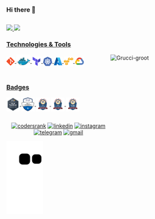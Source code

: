 ### Hi there 👋

  ##

 <div>
  <a href="https://github.com/Grucci">
  <img height="150em" src="https://github-readme-stats.vercel.app/api?username=Grucci&show_icons=true&theme=yeblu&include_all_commits=true&count_private=true"/>
  <img height="150em" src="https://github-readme-stats.vercel.app/api/top-langs/?username=Grucci&layout=compact&theme=yeblu"/>
</div>

### Technologies & Tools

<div style="display: inline_block">
  <img align="center" alt="git" width="4.4%" src="https://raw.githubusercontent.com/devicons/devicon/master/icons/git/git-original.svg">
  <img align="center" alt="docker" width="7.3%" src="https://raw.githubusercontent.com/devicons/devicon/master/icons/docker/docker-original.svg">
  <img align="center" alt="terraform" width="5%" src="https://raw.githubusercontent.com/devicons/devicon/master/icons/terraform/terraform-original.svg">
  <img align="center" alt="kubernetes" width="5%" src="https://raw.githubusercontent.com/devicons/devicon/master/icons/kubernetes/kubernetes-plain.svg">
  <img align="center" alt="azure" width="4.3%" src="https://raw.githubusercontent.com/devicons/devicon/master/icons/azure/azure-original.svg">
  <img align="center" alt="aws" width="5%" src="https://raw.githubusercontent.com/devicons/devicon/master/icons/amazonwebservices/amazonwebservices-original.svg">
  <img align="center" alt="gcp" width="5%" src="https://raw.githubusercontent.com/devicons/devicon/master/icons/googlecloud/googlecloud-original.svg">
  <img align="right" alt="Grucci-groot" height="200" width="230" src="https://64.media.tumblr.com/96901d1ecb19b4323a4881fff2a003e1/tumblr_oomnbyD4AT1sejmmmo1_400.gifv">
</div>

<br/>

### Badges

<div style="display: inline_block">
  <img align="center" alt="aws-practitioner" width="7%" src="./badge/aws-practitioner-badge.png">
  <img align="center" alt="azure-fundamentals" width="7%" src="./badge/azure-fundamentals-600x600.png">
  <img align="center" alt="sre-fundamentals" width="7%" src="./badge/DevOps_SREFoundation.jpg">
  <img align="center" alt="sre-practitioner" width="7%" src="./badge/SREPractitioner.jpg">
  <img align="center" alt="devops-leader" width="7%" src="./badge/DevOpsLeader.jpg">
</div>

  ##

<div align = "center">

  [![codersrank](https://img.shields.io/badge/CodersRank-35A29F?style=for-the-badge&logo=codersrank&logoColor=white)](https://profile.codersrank.io/user/grucci/)
  [![linkedin](https://img.shields.io/badge/LinkedIn-1D5D9B?style=for-the-badge&logo=linkedin&logoColor=white)](https://www.linkedin.com/in/felipe-grucci-libona/)
  [![instagram](https://img.shields.io/badge/-Instagram-%23E4405F?style=for-the-badge&logo=instagram&logoColor=white)](https://www.instagram.com/felipegrucci/)
  [![telegram](https://img.shields.io/badge/Telegram-2CA5E0?style=for-the-badge&logo=telegram&logoColor=white)](https://t.me/grucci)
  [![gmail](https://img.shields.io/badge/-Gmail-%23333?style=for-the-badge&logo=gmail&logoColor=white)](mailto:felipe.grucci@gmail.com)

</div>
  
![Snake animation](https://github.com/Grucci/grucci/blob/output/github-contribution-grid-snake.svg)
  
<!-- 
<img align="center" alt="Grucci-VSCode" width="7%" src="https://raw.githubusercontent.com/devicons/devicon/master/icons/vscode/vscode-original.svg">  
--!>
